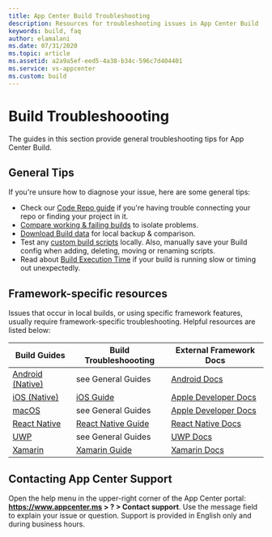 ```yaml
---
title: App Center Build Troubleshooting 
description: Resources for troubleshooting issues in App Center Build
keywords: build, faq
author: elamalani
ms.date: 07/31/2020
ms.topic: article
ms.assetid: a2a9a5ef-eed5-4a38-b34c-596c7d404401
ms.service: vs-appcenter
ms.custom: build
---
```



# Build Troubleshoooting
The guides in this section provide general troubleshooting tips for App Center Build.

## General Tips
If you're unsure how to diagnose your issue, here are some general tips:
- Check our [Code Repo guide](~/build/troubleshooting/code-repos.md) if you're having trouble connecting your repo or finding your project in it. 
- [Compare working & failing builds](~/build/troubleshooting/build-failed.md) to isolate problems.
- [Download Build data](~/build/troubleshooting/backup-data.md) for local backup & comparison.
- Test any [custom build scripts](~/build/custom/scripts/index.md) locally. Also, manually save your Build config when adding, deleting, moving or renaming scripts. 
- Read about [Build Execution Time](~/build/troubleshooting/build-times.md) if your build is running slow or timing out unexpectedly. 

## Framework-specific resources
Issues that occur in local builds, or using specific framework features, usually require framework-specific troubleshooting. Helpful resources are listed below:

| Build Guides | Build Troubleshoooting | External Framework Docs |
| ------------ | ---------------------- | ----------------------- |
| [Android (Native)](~/build/android/index.md) | see General Guides | [Android Docs](https://developer.android.com/docs) |
| [iOS (Native)](~/build/ios/index.md) | [iOS Guide](~/build/troubleshooting/ios.md) | [Apple Developer Docs](https://developer.apple.com/documentation/) |
| [macOS](~/build/macos/index.md) | see General Guides | [Apple Developer Docs](https://developer.apple.com/documentation/) |
| [React Native](~/build/react-native/index.md) | [React Native Guide](~/build/troubleshooting/react-native.md) | [React Native Docs](https://reactnative.dev/docs/getting-started) |
| [UWP](~/build/uwp/index.md) | see General Guides | [UWP Docs](https://docs.microsoft.com/windows/uwp/) |
| [Xamarin](~/build/xamarin/index.md) | [Xamarin Guide](~/build/troubleshooting/xamarin.md) | [Xamarin Docs](https://docs.microsoft.com/xamarin/) |

## Contacting App Center Support
Open the help menu in the upper-right corner of the App Center portal: **https://www.appcenter.ms > ? > Contact support**. Use the message field to explain your issue or question. Support is provided in English only and during business hours.
